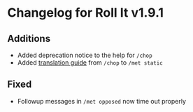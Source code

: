 # Changelog for Roll It v1.9.1

## Additions

* Added deprecation notice to the help for `/chop`
* Added [translation guide](https://aurule.github.io/roll-it/#/systems/met?id=migrating-to-met-static) from `/chop` to `/met static`

## Fixed

* Followup messages in `/met opposed` now time out properly
